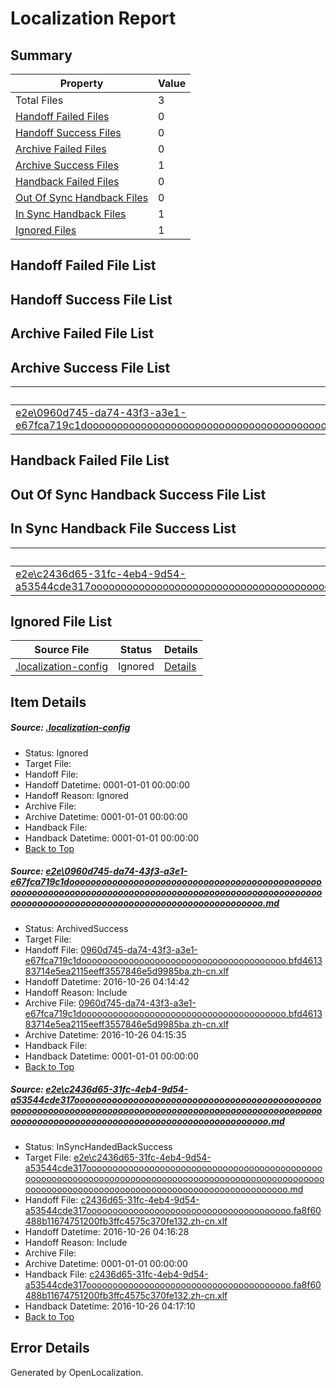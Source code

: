 # <a name='report-top'></a> Localization Report

## Summary
 Property | Value 
 -------- | ----- 
 Total Files | 3
[ Handoff Failed Files ](#handoff-failed-list)| 0
[ Handoff Success Files ](#handoff-success-list)| 0
[ Archive Failed Files ](#archive-failed-list)| 0
[ Archive Success Files ](#archive-success-list)| 1
[ Handback Failed Files ](#handback-failed-list)| 0
[ Out Of Sync Handback Files ](#outofsync-handback-success-list)| 0
[ In Sync Handback Files ](#insync-handback-success-list)| 1
[ Ignored Files ](#ignored-list)| 1

## <a name='handoff-failed-list'></a> Handoff Failed File List

## <a name='handoff-success-list'></a> Handoff Success File List

## <a name='archive-failed-list'></a> Archive Failed File List

## <a name='archive-success-list'></a> Archive Success File List
 Source File | Status | Details 
 ----------- | ------ | ------- 
 [e2e\0960d745-da74-43f3-a3e1-e67fca719c1doooooooooooooooooooooooooooooooooooooooooooooooooooooooooooooooooooooooooooooooooooooooooooooooooooooooooooooooooooooooooooooooooooooooooooooooooooooooo.md](https://github.com/OpenLocalizationTestOrg/ol-test0/blob/df71d94bd9276078479fa0a4f396150d5097c230/e2e/0960d745-da74-43f3-a3e1-e67fca719c1doooooooooooooooooooooooooooooooooooooooooooooooooooooooooooooooooooooooooooooooooooooooooooooooooooooooooooooooooooooooooooooooooooooooooooooooooooooooo.md) | ArchivedSuccess | [Details](#05902bb853e7e0f624f7bb4863d727fb67f642bb1)

## <a name='handback-failed-list'></a> Handback Failed File List

## <a name='outofsync-handback-success-list'></a> Out Of Sync Handback Success File List

## <a name='insync-handback-success-list'></a> In Sync Handback File Success List
 Source File | Status | Details 
 ----------- | ------ | ------- 
 [e2e\c2436d65-31fc-4eb4-9d54-a53544cde317oooooooooooooooooooooooooooooooooooooooooooooooooooooooooooooooooooooooooooooooooooooooooooooooooooooooooooooooooooooooooooooooooooooooooooooooooooooooo.md](https://github.com/OpenLocalizationTestOrg/ol-test0/blob/aa0be5cefb43ad9046684754a741c4d68eb836c6/e2e/c2436d65-31fc-4eb4-9d54-a53544cde317oooooooooooooooooooooooooooooooooooooooooooooooooooooooooooooooooooooooooooooooooooooooooooooooooooooooooooooooooooooooooooooooooooooooooooooooooooooooo.md) | InSyncHandedBackSuccess | [Details](#83623eca6beacb03534d6c35dcba735a25acb5552)

## <a name='ignored-list'></a> Ignored File List
 Source File | Status | Details 
 ----------- | ------ | ------- 
 [.localization-config](https://github.com/OpenLocalizationTestOrg/ol-test0/blob/aa0be5cefb43ad9046684754a741c4d68eb836c6/.localization-config) | Ignored | [Details](#c268a05ecaa7ec85942ed632c29928ee5bd6da8d0)

## Item Details
##### <a name='c268a05ecaa7ec85942ed632c29928ee5bd6da8d0'></a> Source: [.localization-config](https://github.com/OpenLocalizationTestOrg/ol-test0/blob/aa0be5cefb43ad9046684754a741c4d68eb836c6/.localization-config)
* Status: Ignored
* Target File: 
* Handoff File: 
* Handoff Datetime: 0001-01-01 00:00:00
* Handoff Reason: Ignored
* Archive File: 
* Archive Datetime: 0001-01-01 00:00:00
* Handback File: 
* Handback Datetime: 0001-01-01 00:00:00
* [Back to Top](#report-top)

##### <a name='05902bb853e7e0f624f7bb4863d727fb67f642bb1'></a> Source: [e2e\0960d745-da74-43f3-a3e1-e67fca719c1doooooooooooooooooooooooooooooooooooooooooooooooooooooooooooooooooooooooooooooooooooooooooooooooooooooooooooooooooooooooooooooooooooooooooooooooooooooooo.md](https://github.com/OpenLocalizationTestOrg/ol-test0/blob/df71d94bd9276078479fa0a4f396150d5097c230/e2e/0960d745-da74-43f3-a3e1-e67fca719c1doooooooooooooooooooooooooooooooooooooooooooooooooooooooooooooooooooooooooooooooooooooooooooooooooooooooooooooooooooooooooooooooooooooooooooooooooooooooo.md)
* Status: ArchivedSuccess
* Target File: 
* Handoff File: [0960d745-da74-43f3-a3e1-e67fca719c1dooooooooooooooooooooooooooooooooooooooo.bfd461383714e5ea2115eeff3557846e5d9985ba.zh-cn.xlf](https://github.com/OpenLocalizationTestOrg/ol-test0-handoff/blob/ce4134bc2cb67c8ed5266ccae59779782a49229f/ol-handoff/OpenLocalizationTestOrg/ol-test0-zhcn/shujia/ht/0960d745-da74-43f3-a3e1-e67fca719c1dooooooooooooooooooooooooooooooooooooooo.bfd461383714e5ea2115eeff3557846e5d9985ba.zh-cn.xlf)
* Handoff Datetime: 2016-10-26 04:14:42
* Handoff Reason: Include
* Archive File: [0960d745-da74-43f3-a3e1-e67fca719c1dooooooooooooooooooooooooooooooooooooooo.bfd461383714e5ea2115eeff3557846e5d9985ba.zh-cn.xlf](https://github.com/OpenLocalizationTestOrg/ol-test0-handoff/blob/ee246c093ac5451cdb83490684cac9225afc915c/ol-archive/OpenLocalizationTestOrg/ol-test0-zhcn/shujia/ht/0960d745-da74-43f3-a3e1-e67fca719c1dooooooooooooooooooooooooooooooooooooooo.bfd461383714e5ea2115eeff3557846e5d9985ba.zh-cn.xlf)
* Archive Datetime: 2016-10-26 04:15:35
* Handback File: 
* Handback Datetime: 0001-01-01 00:00:00
* [Back to Top](#report-top)

##### <a name='83623eca6beacb03534d6c35dcba735a25acb5552'></a> Source: [e2e\c2436d65-31fc-4eb4-9d54-a53544cde317oooooooooooooooooooooooooooooooooooooooooooooooooooooooooooooooooooooooooooooooooooooooooooooooooooooooooooooooooooooooooooooooooooooooooooooooooooooooo.md](https://github.com/OpenLocalizationTestOrg/ol-test0/blob/aa0be5cefb43ad9046684754a741c4d68eb836c6/e2e/c2436d65-31fc-4eb4-9d54-a53544cde317oooooooooooooooooooooooooooooooooooooooooooooooooooooooooooooooooooooooooooooooooooooooooooooooooooooooooooooooooooooooooooooooooooooooooooooooooooooooo.md)
* Status: InSyncHandedBackSuccess
* Target File: [e2e\c2436d65-31fc-4eb4-9d54-a53544cde317oooooooooooooooooooooooooooooooooooooooooooooooooooooooooooooooooooooooooooooooooooooooooooooooooooooooooooooooooooooooooooooooooooooooooooooooooooooooo.md](https://github.com/OpenLocalizationTestOrg/ol-test0-zhcn/blob/8af9a413b18ce8274eb30e3546c8a2083c51d075/e2e/c2436d65-31fc-4eb4-9d54-a53544cde317oooooooooooooooooooooooooooooooooooooooooooooooooooooooooooooooooooooooooooooooooooooooooooooooooooooooooooooooooooooooooooooooooooooooooooooooooooooooo.md)
* Handoff File: [c2436d65-31fc-4eb4-9d54-a53544cde317ooooooooooooooooooooooooooooooooooooooo.fa8f60488b11674751200fb3ffc4575c370fe132.zh-cn.xlf](https://github.com/OpenLocalizationTestOrg/ol-test0-handoff/blob/28c62accd40fbd4f7f7f4e72c27779d9651318ee/ol-handoff/OpenLocalizationTestOrg/ol-test0-zhcn/shujia/ht/c2436d65-31fc-4eb4-9d54-a53544cde317ooooooooooooooooooooooooooooooooooooooo.fa8f60488b11674751200fb3ffc4575c370fe132.zh-cn.xlf)
* Handoff Datetime: 2016-10-26 04:16:28
* Handoff Reason: Include
* Archive File: 
* Archive Datetime: 0001-01-01 00:00:00
* Handback File: [c2436d65-31fc-4eb4-9d54-a53544cde317ooooooooooooooooooooooooooooooooooooooo.fa8f60488b11674751200fb3ffc4575c370fe132.zh-cn.xlf](https://github.com/OpenLocalizationTestOrg/ol-test0-handback/blob/52c6ba8c54ff5d37d3a2be5030f12e06dc7ad1b3/ol-handback/OpenLocalizationTestOrg/ol-test0-zhcn/shujia/ht/c2436d65-31fc-4eb4-9d54-a53544cde317ooooooooooooooooooooooooooooooooooooooo.fa8f60488b11674751200fb3ffc4575c370fe132.zh-cn.xlf)
* Handback Datetime: 2016-10-26 04:17:10
* [Back to Top](#report-top)


## Error Details

Generated by OpenLocalization.

